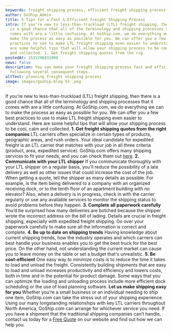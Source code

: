 ```yaml
---
keywords: freight shipping process, efficient freight shipping process
author: GoShip Admin
title: 5 Tips for a Fast & Efficient Freight Shipping Process
intro: If you’re new to less-than-truckload (LTL) freight shipping, then there
  is a good chance that all of the terminology and shipping processes that it
  comes with are a little confusing. At GoShip.com, we do everything we can to
  make the process as easy as possible for you. We can offer you a few best
  practices to use to make LTL freight shipping even easier to understand. Here
  are some helpful tips that will allow your shipping process to be cool, calm
  and collected. 1. Get freight shipping quotes from the rig
postedAt: 1531296031000
news: false
description: You can make your freight shipping process fast and efficient by
  following several consequent steps.
altText: planning freight shipping process
image: images/goship-blog-53-.png
---
```

If you’re new to less-than-truckload (LTL) freight shipping, then there is a good chance that all of the terminology and shipping processes that it comes with are a little confusing. At GoShip.com, we do everything we can to make the process as easy as possible for you. We can offer you a few best practices to use to make LTL freight shipping even easier to understand. Here are some helpful tips that will allow your shipping process to be cool, calm and collected. **1\. Get freight shipping quotes from the right companies** LTL carriers often specialize in certain types of products, geographic areas, and rush orders. Your ideal candidate for expedited freight is an LTL carrier that matches with your job in all three criteria (product, area, expedited service). GoShip.com offers many shipping services to fit your needs, and you can check them out [here](https://www.goship.com/shipping-services/). **2\. Communicate with your LTL shipper** If you communicate thoroughly with your LTL shipper on a regular basis, you’ll reduce the possibility of a late delivery as well as other issues that could increase the cost of the job. When getting a quote, tell the shipper as many details as possible. For example, is the item being delivered to a company with an organized receiving dock, or to the tenth floor of an apartment building with no elevator? Also, when a delivery is in progress, check in with the carrier regularly or use any available services to monitor the shipping status to avoid problems before they happen. **3\. Complete all paperwork carefully** You’d be surprised how many deliveries are botched because the shipper wrote the incorrect address on the bill of lading. Details are crucial in freight shipping, especially with expedited freight shipping. Go over your paperwork carefully to make sure all the information is correct and complete. **4\. Be up to date on shipping trends** Having knowledge about current shipping trends, how the industry operates and which carriers can best handle your business enables you to get the best truck for the best price. On the other hand, not understanding the current market can cause you to leave money on the table or set a budget that's unrealistic. **5\. Be cost-efficient** One easy way to minimize costs is to reduce the time it takes to load and unload the freight. Consistently building shipments that are easy to load and unload increases productivity and efficiency and lowers costs, both in time and in the potential for product damage. Some ways that you can optimize the loading and unloading process include more efficient dock scheduling or the use of load planning software. **Let us make shipping easy for you** Whether you’re a small business or an individual needing to ship one item, GoShip.com can take the stress out of your shipping experience. Using our many longstanding relationships with key LTL carriers throughout North America, GoShip.com can arrange for whichever service you need. If you have a shipment that the traditional shipping companies can’t handle, contact us today for a [Free Quote](https://www.goship.com/) on our website and find out how we can help you.
